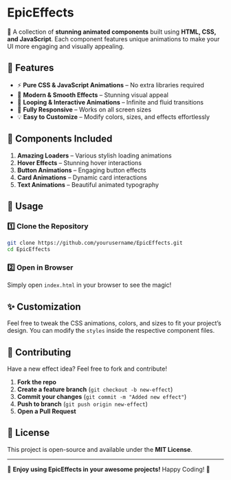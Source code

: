 # EpicEffects

🚀 A collection of **stunning animated components** built using **HTML, CSS, and JavaScript**. Each component features unique animations to make your UI more engaging and visually appealing.

## 🎯 Features

- ⚡ **Pure CSS & JavaScript Animations** – No extra libraries required
- 🎨 **Modern & Smooth Effects** – Stunning visual appeal
- 🔄 **Looping & Interactive Animations** – Infinite and fluid transitions
- 📱 **Fully Responsive** – Works on all screen sizes
- 💡 **Easy to Customize** – Modify colors, sizes, and effects effortlessly

## 📌 Components Included

1. **Amazing Loaders** – Various stylish loading animations
2. **Hover Effects** – Stunning hover interactions
3. **Button Animations** – Engaging button effects
4. **Card Animations** – Dynamic card interactions
5. **Text Animations** – Beautiful animated typography

## 🚀 Usage

### 1️⃣ Clone the Repository

```bash
git clone https://github.com/yourusername/EpicEffects.git
cd EpicEffects
```

### 2️⃣ Open in Browser

Simply open `index.html` in your browser to see the magic!

## ✨ Customization

Feel free to tweak the CSS animations, colors, and sizes to fit your project’s design. You can modify the `styles` inside the respective component files.

## 🤝 Contributing

Have a new effect idea? Feel free to fork and contribute!

1. **Fork the repo**
2. **Create a feature branch** (`git checkout -b new-effect`)
3. **Commit your changes** (`git commit -m "Added new effect"`)
4. **Push to branch** (`git push origin new-effect`)
5. **Open a Pull Request**

## 📜 License

This project is open-source and available under the **MIT License**.

---

🎉 **Enjoy using EpicEffects in your awesome projects!** Happy Coding! 🚀
